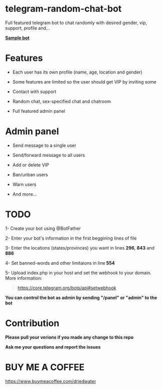 # telegram-random-chat-bot
Full featured telegram bot to chat randomly with desired gender, vip, support, profile and...

**[Sample bot](https://t.me/DilbarChatBot)**

# Features
+ Each user has its own profile (name, age, location and gender)

+ Some features are limited so the user should get VIP by inviting some

+ Contact with support

+ Random chat, sex-specified chat and chatroom

+ Full featured admin panel

# Admin panel
+ Send message to a single user

+ Send/forward message to all users

+ Add or delete VIP

+ Ban/unban users

+ Warn users

+ And more...

# TODO
1- Create your bot using @BotFather

2- Enter your bot's information in the first beggining lines of file

3- Enter the locations (states/provinces) you want in lines **296**, **843** and **886**

4- Set banned-words and other limitaions in line **554**

5- Upload index.php in your host and set the webhook to your domain. More information:
> https://core.telegram.org/bots/api#setwebhook


**You can control the bot as admin by sending "/panel" or "admin" to the bot**

# Contribution

**Please pull your verions if you made any change to this repo**

**Ask me your questions and report the issues**

# BUY ME A COFFEE

https://www.buymeacoffee.com/driedwater
